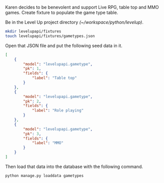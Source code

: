 Karen decides to be benevolent and support Live RPG, table top and MMO games. Create fixture to populate the game type table.

Be in the Level Up project directory _(~/workspace/python/levelup)_.

```sh
mkdir levelupapi/fixtures
touch levelupapi/fixtures/gametypes.json
```

Open that JSON file and put the following seed data in it.

```json
[
    {
        "model": "levelupapi.gametype",
        "pk": 1,
        "fields": {
            "label": "Table top"
        }
    },
    {
        "model": "levelupapi.gametype",
        "pk": 2,
        "fields": {
            "label": "Role playing"
        }
    },
    {
        "model": "levelupapi.gametype",
        "pk": 3,
        "fields": {
            "label": "MMO"
        }
    }
]
```

Then load that data into the database with the following command.

```sh
python manage.py loaddata gametypes
```